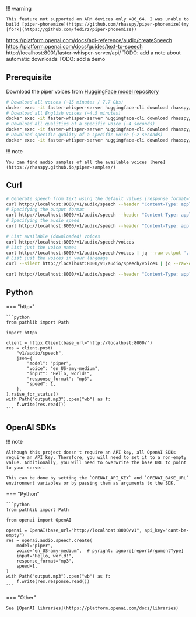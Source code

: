 !!! warning

    This feature not supported on ARM devices only x86_64. I was unable to build [piper-phonemize](https://github.com/rhasspy/piper-phonemize)(my [fork](https://github.com/fedirz/piper-phonemize))

https://platform.openai.com/docs/api-reference/audio/createSpeech
https://platform.openai.com/docs/guides/text-to-speech
http://localhost:8001/faster-whisper-server/api/
TODO: add a note about automatic downloads
TODO: add a demo

## Prerequisite

Download the piper voices from [HuggingFace model repository](https://huggingface.co/rhasspy/piper-voices)

```bash
# Download all voices (~15 minutes / 7.7 Gbs)
docker exec -it faster-whisper-server huggingface-cli download rhasspy/piper-voices
# Download all English voices (~4.5 minutes)
docker exec -it faster-whisper-server huggingface-cli download rhasspy/piper-voices --include 'en/**/*' 'voices.json'
# Download all qualities of a specific voice (~4 seconds)
docker exec -it faster-whisper-server huggingface-cli download rhasspy/piper-voices --include 'en/en_US/amy/**/*' 'voices.json'
# Download specific quality of a specific voice (~2 seconds)
docker exec -it faster-whisper-server huggingface-cli download rhasspy/piper-voices --include 'en/en_US/amy/medium/*' 'voices.json'
```

!!! note

    You can find audio samples of all the available voices [here](https://rhasspy.github.io/piper-samples/)

## Curl

```bash
# Generate speech from text using the default values (response_format="mp3", speed=1.0, voice="en_US-amy-medium", etc.)
curl http://localhost:8000/v1/audio/speech --header "Content-Type: application/json" --data '{"input": "Hello World!"}' --output audio.mp3
# Specifying the output format
curl http://localhost:8000/v1/audio/speech --header "Content-Type: application/json" --data '{"input": "Hello World!", "response_format": "wav"}' --output audio.wav
# Specifying the audio speed
curl http://localhost:8000/v1/audio/speech --header "Content-Type: application/json" --data '{"input": "Hello World!", "speed": 2.0}' --output audio.mp3

# List available (downloaded) voices
curl http://localhost:8000/v1/audio/speech/voices
# List just the voice names
curl http://localhost:8000/v1/audio/speech/voices | jq --raw-output '.[] | .voice'
# List just the voices in your language
curl --silent http://localhost:8000/v1/audio/speech/voices | jq --raw-output '.[] | select(.voice | startswith("en")) | .voice'

curl http://localhost:8000/v1/audio/speech --header "Content-Type: application/json" --data '{"input": "Hello World!", "voice": "en_US-ryan-high"}' --output audio.mp3
```

## Python

=== "httpx"

    ```python
    from pathlib import Path

    import httpx

    client = httpx.Client(base_url="http://localhost:8000/")
    res = client.post(
        "v1/audio/speech",
        json={
            "model": "piper",
            "voice": "en_US-amy-medium",
            "input": "Hello, world!",
            "response_format": "mp3",
            "speed": 1,
        },
    ).raise_for_status()
    with Path("output.mp3").open("wb") as f:
        f.write(res.read())
    ```

## OpenAI SDKs

!!! note

    Although this project doesn't require an API key, all OpenAI SDKs require an API key. Therefore, you will need to set it to a non-empty value. Additionally, you will need to overwrite the base URL to point to your server.

    This can be done by setting the `OPENAI_API_KEY` and `OPENAI_BASE_URL` environment variables or by passing them as arguments to the SDK.

=== "Python"

    ```python
    from pathlib import Path

    from openai import OpenAI

    openai = OpenAI(base_url="http://localhost:8000/v1", api_key="cant-be-empty")
    res = openai.audio.speech.create(
        model="piper",
        voice="en_US-amy-medium",  # pyright: ignore[reportArgumentType]
        input="Hello, world!",
        response_format="mp3",
        speed=1,
    )
    with Path("output.mp3").open("wb") as f:
        f.write(res.response.read())
    ```

=== "Other"

    See [OpenAI libraries](https://platform.openai.com/docs/libraries)
